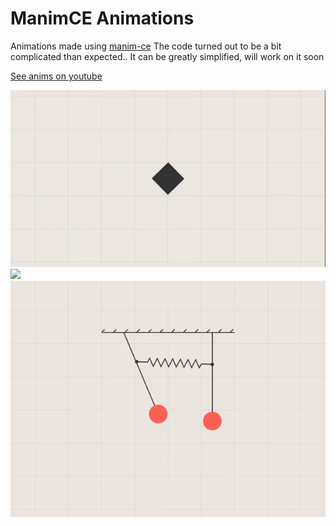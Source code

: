 # ManimCE Animations
Animations made using [manim-ce](https://manim.community)
The code turned out to be a bit complicated than expected.. It can be  greatly simplified, will work on it soon

[See anims on youtube](https://youtube.com/c/Radiium)

<img src=demo/Shatter.gif width=640>
<img src=demo/Rolling.gif width=640>
<img src=demo/Pendulums.gif width=640>